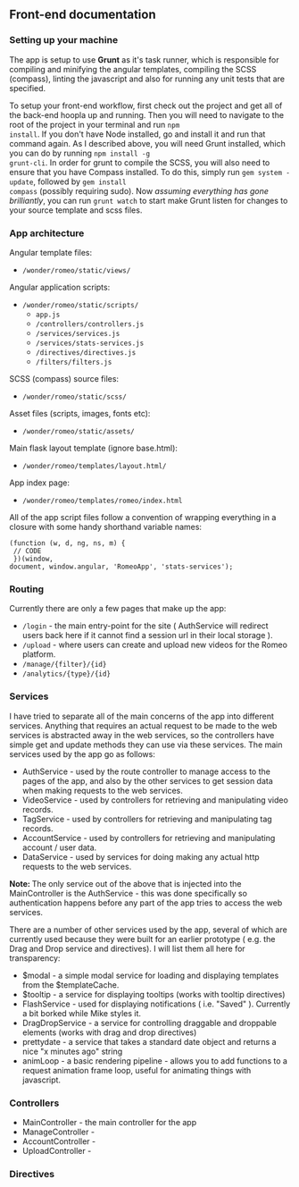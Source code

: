 ## Front-end documentation

### Setting up your machine

The app is setup to use <b>Grunt</b> as it's task runner, which is responsible for compiling and minifying the angular templates, compiling the SCSS (compass), linting the javascript and also for running any unit tests that are specified.

To setup your front-end workflow, first check out the project and get all of the back-end hoopla up and running.  Then you will need to navigate to the root of the project in your terminal and run <code>npm install</code>. If you don't have Node installed, go and install it and run that command again.  As I described above, you will need Grunt installed, which you can do by running <code>npm install -g grunt-cli</code>.  In order for grunt to compile the SCSS, you will also need to ensure that you have Compass installed.  To do this, simply run <code>gem system -update</code>, followed by <code>gem install compass</code> (possibly requiring sudo). Now <em>assuming everything has gone brilliantly</em>, you can run <code>grunt watch</code> to start make Grunt listen for changes to your source template and scss files.

### App architecture

Angular template files:

- <code>/wonder/romeo/static/views/</code>

Angular application scripts:

- <code>/wonder/romeo/static/scripts/</code>
	- <code>app.js</code>
	- <code>/controllers/controllers.js</code>
	- <code>/services/services.js</code>
	- <code>/services/stats-services.js</code>
	- <code>/directives/directives.js</code>
	- <code>/filters/filters.js</code>

SCSS (compass) source files:

- <code>/wonder/romeo/static/scss/</code>

Asset files (scripts, images, fonts etc):

- <code>/wonder/romeo/static/assets/</code>

Main flask layout template (ignore base.html):

- <code>/wonder/romeo/templates/layout.html/</code>

App index page:

- <code>/wonder/romeo/templates/romeo/index.html</code>

All of the app script files follow a convention of wrapping everything in a closure with some handy shorthand variable names:

<code>(function (w, d, ng, ns, m) {<br/>
	// CODE <br/>
})(window, document, window.angular, 'RomeoApp', 'stats-services');
</code>

### Routing

Currently there are only a few pages that make up the app:

- <code>/login</code> - the main entry-point for the site ( AuthService will redirect users back here if it cannot find a session url in their local storage ).
- <code>/upload</code> - where users can create and upload new videos for the Romeo platform.
- <code>/manage/{filter}/{id}</code>
- <code>/analytics/{type}/{id}</code>

### Services

I have tried to separate all of the main concerns of the app into different services.  Anything that requires an actual request to be made to the web services is abstracted away in the web services, so the controllers have simple get and update methods they can use via these services. The main services used by the app go as follows:

- AuthService - used by the route controller to manage access to the pages of the app, and also by the other services to get session data when making requests to the web services.
- VideoService - used by controllers for retrieving and manipulating video records.
- TagService - used by controllers for retrieving and manipulating tag records.
- AccountService - used by controllers for retrieving and manipulating account / user data.
- DataService - used by services for doing making any actual http requests to the web services.

<strong>Note: </strong>The only service out of the above that is injected into the MainController is the AuthService - this was done specifically so authentication happens before any part of the app tries to access the web services.

There are a number of other services used by the app, several of which are currently used because they were built for an earlier prototype ( e.g. the Drag and Drop service and directives). I will list them all here for transparency:

- $modal - a simple modal service for loading and displaying templates from the $templateCache.
- $tooltip - a service for displaying tooltips (works with tooltip directives)
- FlashService - used for displaying notifications ( i.e. "Saved" ). Currently a bit borked while Mike styles it.
- DragDropService - a service for controlling draggable and droppable elements (works with drag and drop directives)
- prettydate - a service that takes a standard date object and returns a nice "x minutes ago" string
- animLoop - a basic rendering pipeline - allows you to add functions to a request animation frame loop, useful for animating things with javascript. 


### Controllers

- MainController - the main controller for the app
- ManageController - 
- AccountController - 
- UploadController - 


### Directives

